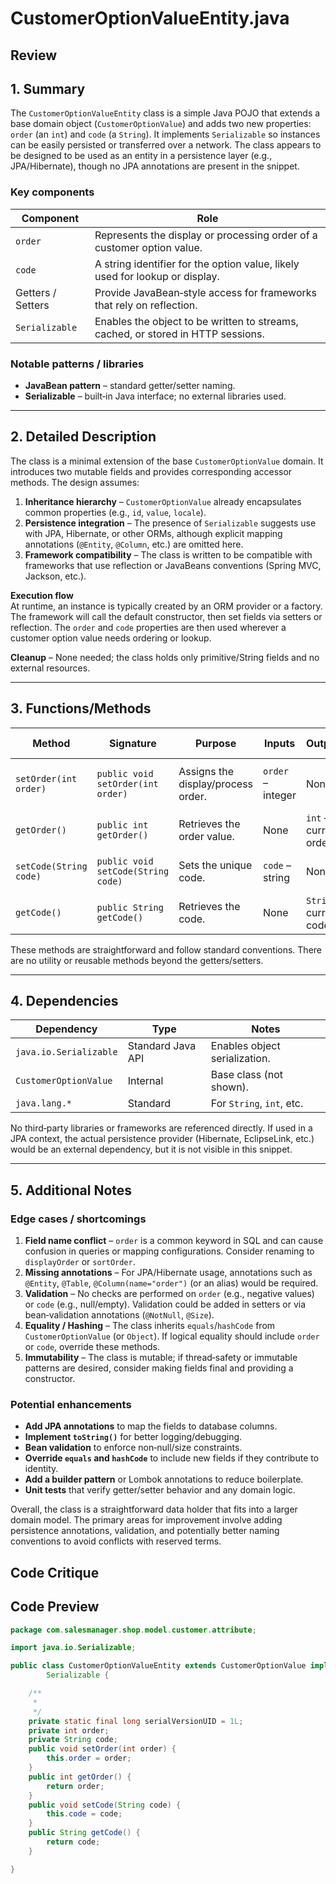 # CustomerOptionValueEntity.java

## Review

## 1. Summary  
The `CustomerOptionValueEntity` class is a simple Java POJO that extends a base domain object (`CustomerOptionValue`) and adds two new properties: `order` (an `int`) and `code` (a `String`). It implements `Serializable` so instances can be easily persisted or transferred over a network. The class appears to be designed to be used as an entity in a persistence layer (e.g., JPA/Hibernate), though no JPA annotations are present in the snippet.

### Key components
| Component | Role |
|-----------|------|
| `order` | Represents the display or processing order of a customer option value. |
| `code` | A string identifier for the option value, likely used for lookup or display. |
| Getters / Setters | Provide JavaBean‑style access for frameworks that rely on reflection. |
| `Serializable` | Enables the object to be written to streams, cached, or stored in HTTP sessions. |

### Notable patterns / libraries
* **JavaBean pattern** – standard getter/setter naming.
* **Serializable** – built‑in Java interface; no external libraries used.

---

## 2. Detailed Description  
The class is a minimal extension of the base `CustomerOptionValue` domain. It introduces two mutable fields and provides corresponding accessor methods. The design assumes:

1. **Inheritance hierarchy** – `CustomerOptionValue` already encapsulates common properties (e.g., `id`, `value`, `locale`).  
2. **Persistence integration** – The presence of `Serializable` suggests use with JPA, Hibernate, or other ORMs, although explicit mapping annotations (`@Entity`, `@Column`, etc.) are omitted here.  
3. **Framework compatibility** – The class is written to be compatible with frameworks that use reflection or JavaBeans conventions (Spring MVC, Jackson, etc.).

**Execution flow**  
At runtime, an instance is typically created by an ORM provider or a factory. The framework will call the default constructor, then set fields via setters or reflection. The `order` and `code` properties are then used wherever a customer option value needs ordering or lookup.

**Cleanup** – None needed; the class holds only primitive/String fields and no external resources.

---

## 3. Functions/Methods  

| Method | Signature | Purpose | Inputs | Outputs | Side Effects |
|--------|-----------|---------|--------|---------|--------------|
| `setOrder(int order)` | `public void setOrder(int order)` | Assigns the display/process order. | `order` – integer | None | Mutates the `order` field |
| `getOrder()` | `public int getOrder()` | Retrieves the order value. | None | `int` – current order | None |
| `setCode(String code)` | `public void setCode(String code)` | Sets the unique code. | `code` – string | None | Mutates the `code` field |
| `getCode()` | `public String getCode()` | Retrieves the code. | None | `String` – current code | None |

These methods are straightforward and follow standard conventions. There are no utility or reusable methods beyond the getters/setters.

---

## 4. Dependencies  

| Dependency | Type | Notes |
|------------|------|-------|
| `java.io.Serializable` | Standard Java API | Enables object serialization. |
| `CustomerOptionValue` | Internal | Base class (not shown). |
| `java.lang.*` | Standard | For `String`, `int`, etc. |

No third‑party libraries or frameworks are referenced directly. If used in a JPA context, the actual persistence provider (Hibernate, EclipseLink, etc.) would be an external dependency, but it is not visible in this snippet.

---

## 5. Additional Notes  

### Edge cases / shortcomings  
1. **Field name conflict** – `order` is a common keyword in SQL and can cause confusion in queries or mapping configurations. Consider renaming to `displayOrder` or `sortOrder`.  
2. **Missing annotations** – For JPA/Hibernate usage, annotations such as `@Entity`, `@Table`, `@Column(name="order")` (or an alias) would be required.  
3. **Validation** – No checks are performed on `order` (e.g., negative values) or `code` (e.g., null/empty). Validation could be added in setters or via bean‑validation annotations (`@NotNull`, `@Size`).  
4. **Equality / Hashing** – The class inherits `equals`/`hashCode` from `CustomerOptionValue` (or `Object`). If logical equality should include `order` or `code`, override these methods.  
5. **Immutability** – The class is mutable; if thread‑safety or immutable patterns are desired, consider making fields final and providing a constructor.  

### Potential enhancements  
- **Add JPA annotations** to map the fields to database columns.  
- **Implement `toString()`** for better logging/debugging.  
- **Bean validation** to enforce non‑null/size constraints.  
- **Override `equals` and `hashCode`** to include new fields if they contribute to identity.  
- **Add a builder pattern** or Lombok annotations to reduce boilerplate.  
- **Unit tests** that verify getter/setter behavior and any domain logic.

Overall, the class is a straightforward data holder that fits into a larger domain model. The primary areas for improvement involve adding persistence annotations, validation, and potentially better naming conventions to avoid conflicts with reserved terms.

## Code Critique



## Code Preview

```java
package com.salesmanager.shop.model.customer.attribute;

import java.io.Serializable;

public class CustomerOptionValueEntity extends CustomerOptionValue implements
		Serializable {

	/**
	 * 
	 */
	private static final long serialVersionUID = 1L;
	private int order;
	private String code;
	public void setOrder(int order) {
		this.order = order;
	}
	public int getOrder() {
		return order;
	}
	public void setCode(String code) {
		this.code = code;
	}
	public String getCode() {
		return code;
	}

}



```
